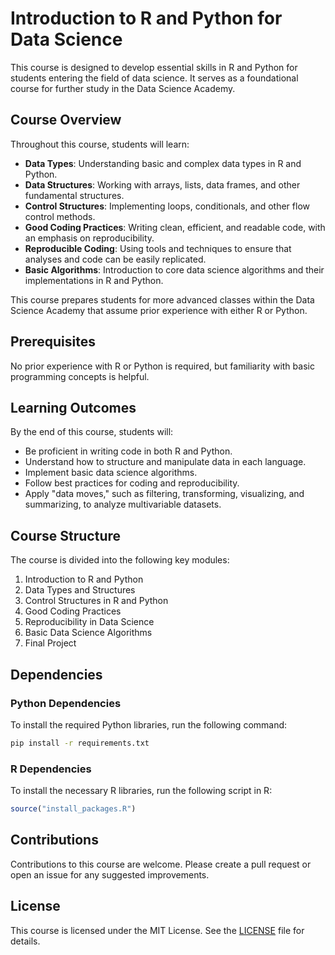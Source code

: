 # Introduction to R and Python for Data Science

This course is designed to develop essential skills in R and Python for students entering the field of data science. It serves as a foundational course for further study in the Data Science Academy.

## Course Overview

Throughout this course, students will learn:

- **Data Types**: Understanding basic and complex data types in R and Python.
- **Data Structures**: Working with arrays, lists, data frames, and other fundamental structures.
- **Control Structures**: Implementing loops, conditionals, and other flow control methods.
- **Good Coding Practices**: Writing clean, efficient, and readable code, with an emphasis on reproducibility.
- **Reproducible Coding**: Using tools and techniques to ensure that analyses and code can be easily replicated.
- **Basic Algorithms**: Introduction to core data science algorithms and their implementations in R and Python.

This course prepares students for more advanced classes within the Data Science Academy that assume prior experience with either R or Python.

## Prerequisites

No prior experience with R or Python is required, but familiarity with basic programming concepts is helpful.

## Learning Outcomes

By the end of this course, students will:
- Be proficient in writing code in both R and Python.
- Understand how to structure and manipulate data in each language.
- Implement basic data science algorithms.
- Follow best practices for coding and reproducibility.
- Apply "data moves," such as filtering, transforming, visualizing, and summarizing, to analyze multivariable datasets.

## Course Structure

The course is divided into the following key modules:

1. Introduction to R and Python  
2. Data Types and Structures  
3. Control Structures in R and Python  
4. Good Coding Practices  
5. Reproducibility in Data Science  
6. Basic Data Science Algorithms
7. Final Project

## Dependencies

### Python Dependencies

To install the required Python libraries, run the following command:
```bash
pip install -r requirements.txt
```

### R Dependencies

To install the necessary R libraries, run the following script in R:
```r
source("install_packages.R")
```

## Contributions

Contributions to this course are welcome. Please create a pull request or open an issue for any suggested improvements.

## License

This course is licensed under the MIT License. See the [LICENSE](LICENSE) file for details.

